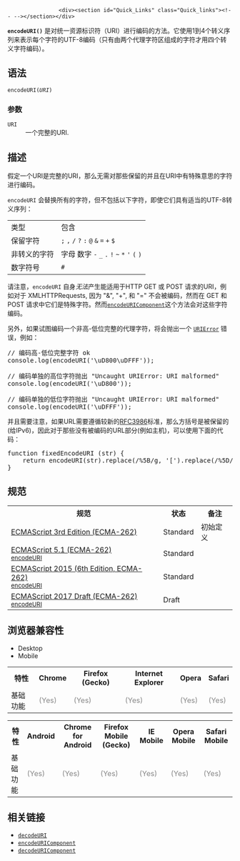 
                
                  
                    <div><section id="Quick_Links" class="Quick_links"><!-- --></section></div>

<p><code><strong>encodeURI()</strong></code> &#x662F;&#x5BF9;&#x7EDF;&#x4E00;&#x8D44;&#x6E90;&#x6807;&#x8BC6;&#x7B26;&#xFF08;URI&#xFF09;&#x8FDB;&#x884C;&#x7F16;&#x7801;&#x7684;&#x65B9;&#x6CD5;&#x3002;&#x5B83;&#x4F7F;&#x7528;1&#x5230;4&#x4E2A;&#x8F6C;&#x4E49;&#x5E8F;&#x5217;&#x6765;&#x8868;&#x793A;&#x6BCF;&#x4E2A;&#x5B57;&#x7B26;&#x7684;UTF-8&#x7F16;&#x7801;&#xFF08;&#x53EA;&#x6709;&#x7531;&#x4E24;&#x4E2A;&#x4EE3;&#x7406;&#x5B57;&#x7B26;&#x533A;&#x7EC4;&#x6210;&#x7684;&#x5B57;&#x7B26;&#x624D;&#x7528;&#x56DB;&#x4E2A;&#x8F6C;&#x4E49;&#x5B57;&#x7B26;&#x7F16;&#x7801;&#xFF09;&#x3002;</p>

<h2 id="&#x8BED;&#x6CD5;">&#x8BED;&#x6CD5;</h2>

<pre class="syntaxbox"><code>encodeURI(<em>URI</em>)</code></pre>

<h3 id="&#x53C2;&#x6570;">&#x53C2;&#x6570;</h3>

<dl>
 <dt><code>URI</code></dt>
 <dd>&#x4E00;&#x4E2A;&#x5B8C;&#x6574;&#x7684;URI.</dd>
</dl>

<h2 id="&#x63CF;&#x8FF0;">&#x63CF;&#x8FF0;</h2>

<p>&#x5047;&#x5B9A;&#x4E00;&#x4E2A;URI&#x662F;&#x5B8C;&#x6574;&#x7684;URI&#xFF0C;&#x90A3;&#x4E48;&#x65E0;&#x9700;&#x5BF9;&#x90A3;&#x4E9B;&#x4FDD;&#x7559;&#x7684;&#x5E76;&#x4E14;&#x5728;URI&#x4E2D;&#x6709;&#x7279;&#x6B8A;&#x610F;&#x601D;&#x7684;&#x5B57;&#x7B26;&#x8FDB;&#x884C;&#x7F16;&#x7801;&#x3002;</p>

<p><code>encodeURI</code> &#x4F1A;&#x66FF;&#x6362;&#x6240;&#x6709;&#x7684;&#x5B57;&#x7B26;&#xFF0C;&#x4F46;&#x4E0D;&#x5305;&#x62EC;&#x4EE5;&#x4E0B;&#x5B57;&#x7B26;&#xFF0C;&#x5373;&#x4F7F;&#x5B83;&#x4EEC;&#x5177;&#x6709;&#x9002;&#x5F53;&#x7684;UTF-8&#x8F6C;&#x4E49;&#x5E8F;&#x5217;&#xFF1A;</p>

<table class="standard-table">
 <tbody>
  <tr>
   <td class="header">&#x7C7B;&#x578B;</td>
   <td class="header">&#x5305;&#x542B;</td>
  </tr>
  <tr>
   <td>&#x4FDD;&#x7559;&#x5B57;&#x7B26;</td>
   <td><code>;</code> <code>,</code> <code>/</code> <code>?</code> <code>:</code> <code>@</code> <code>&amp;</code> <code>=</code> <code>+</code> <code>$</code></td>
  </tr>
  <tr>
   <td>&#x975E;&#x8F6C;&#x4E49;&#x7684;&#x5B57;&#x7B26;</td>
   <td>&#x5B57;&#x6BCD; &#x6570;&#x5B57;&#xA0;<code>-</code> <code>_</code> <code>.</code> <code>!</code> <code>~</code> <code>*</code> <code>&apos;</code> <code>(</code> <code>)</code></td>
  </tr>
  <tr>
   <td>&#x6570;&#x5B57;&#x7B26;&#x53F7;</td>
   <td><code>#</code></td>
  </tr>
 </tbody>
</table>

<p>&#x8BF7;&#x6CE8;&#x610F;&#xFF0C;<code>encodeURI</code> &#x81EA;&#x8EAB;<em>&#x65E0;&#x6CD5;</em>&#x4EA7;&#x751F;&#x80FD;&#x9002;&#x7528;&#x4E8E;HTTP GET &#x6216; POST &#x8BF7;&#x6C42;&#x7684;URI&#xFF0C;&#x4F8B;&#x5982;&#x5BF9;&#x4E8E; XMLHTTPRequests, &#x56E0;&#x4E3A; &quot;&amp;&quot;, &quot;+&quot;, &#x548C; &quot;=&quot; &#x4E0D;&#x4F1A;&#x88AB;&#x7F16;&#x7801;&#xFF0C;&#x7136;&#x800C;&#x5728; GET &#x548C; POST &#x8BF7;&#x6C42;&#x4E2D;&#x5B83;&#x4EEC;&#x662F;&#x7279;&#x6B8A;&#x5B57;&#x7B26;&#x3002;&#x7136;&#x800C;<a href="/zh-CN/docs/Web/JavaScript/Reference/Global_Objects/encodeURIComponent" title="encodeURIComponent()&#x662F;&#x5BF9;&#x7EDF;&#x4E00;&#x8D44;&#x6E90;&#x6807;&#x8BC6;&#x7B26;&#xFF08;URI&#xFF09;&#x7684;&#x7EC4;&#x6210;&#x90E8;&#x5206;&#x8FDB;&#x884C;&#x7F16;&#x7801;&#x7684;&#x65B9;&#x6CD5;&#x3002;&#x5B83;&#x4F7F;&#x7528;&#x4E00;&#x5230;&#x56DB;&#x4E2A;&#x8F6C;&#x4E49;&#x5E8F;&#x5217;&#x6765;&#x8868;&#x793A;&#x5B57;&#x7B26;&#x4E32;&#x4E2D;&#x7684;&#x6BCF;&#x4E2A;&#x5B57;&#x7B26;&#x7684;UTF-8&#x7F16;&#x7801;&#xFF08;&#x53EA;&#x6709;&#x7531;&#x4E24;&#x4E2A;Unicode&#x4EE3;&#x7406;&#x533A;&#x5B57;&#x7B26;&#x7EC4;&#x6210;&#x7684;&#x5B57;&#x7B26;&#x624D;&#x7528;&#x56DB;&#x4E2A;&#x8F6C;&#x4E49;&#x5B57;&#x7B26;&#x7F16;&#x7801;&#xFF09;&#x3002;"><code>encodeURIComponent</code></a>&#x8FD9;&#x4E2A;&#x65B9;&#x6CD5;&#x4F1A;&#x5BF9;&#x8FD9;&#x4E9B;&#x5B57;&#x7B26;&#x7F16;&#x7801;&#x3002;</p>

<p>&#x53E6;&#x5916;&#xFF0C;&#x5982;&#x679C;&#x8BD5;&#x56FE;&#x7F16;&#x7801;&#x4E00;&#x4E2A;&#x975E;&#x9AD8;-&#x4F4E;&#x4F4D;&#x5B8C;&#x6574;&#x7684;&#x4EE3;&#x7406;&#x5B57;&#x7B26;&#xFF0C;&#x5C06;&#x4F1A;&#x629B;&#x51FA;&#x4E00;&#x4E2A; <a href="/zh-CN/docs/Web/JavaScript/Reference/URIError" class="new" title="&#x6B64;&#x9875;&#x9762;&#x4ECD;&#x672A;&#x88AB;&#x672C;&#x5730;&#x5316;, &#x671F;&#x5F85;&#x60A8;&#x7684;&#x7FFB;&#x8BD1;!"><code>URIError</code></a> &#x9519;&#x8BEF;&#xFF0C;&#x4F8B;&#x5982;&#xFF1A;</p>

<pre class="brush: js">// &#x7F16;&#x7801;&#x9AD8;-&#x4F4E;&#x4F4D;&#x5B8C;&#x6574;&#x5B57;&#x7B26; ok
console.log(encodeURI(&apos;\uD800\uDFFF&apos;));

// &#x7F16;&#x7801;&#x5355;&#x72EC;&#x7684;&#x9AD8;&#x4F4D;&#x5B57;&#x7B26;&#x629B;&#x51FA; &quot;Uncaught URIError: URI malformed&quot;
console.log(encodeURI(&apos;\uD800&apos;));

// &#x7F16;&#x7801;&#x5355;&#x72EC;&#x7684;&#x4F4E;&#x4F4D;&#x5B57;&#x7B26;&#x629B;&#x51FA; &quot;Uncaught URIError: URI malformed&quot;
console.log(encodeURI(&apos;\uDFFF&apos;));</pre>

<p>&#x5E76;&#x4E14;&#x9700;&#x8981;&#x6CE8;&#x610F;&#xFF0C;&#x5982;&#x679C;URL&#x9700;&#x8981;&#x9075;&#x5FAA;&#x8F83;&#x65B0;&#x7684;<a href="http://tools.ietf.org/html/rfc3986" class="external">RFC3986</a>&#x6807;&#x51C6;&#xFF0C;&#x90A3;&#x4E48;&#x65B9;&#x62EC;&#x53F7;&#x662F;&#x88AB;&#x4FDD;&#x7559;&#x7684;(&#x7ED9;IPv6)&#xFF0C;&#x56E0;&#x6B64;&#x5BF9;&#x4E8E;&#x90A3;&#x4E9B;&#x6CA1;&#x6709;&#x88AB;&#x7F16;&#x7801;&#x7684;URL&#x90E8;&#x5206;(&#x4F8B;&#x5982;&#x4E3B;&#x673A;)&#xFF0C;&#x53EF;&#x4EE5;&#x4F7F;&#x7528;&#x4E0B;&#x9762;&#x7684;&#x4EE3;&#x7801;&#xFF1A;</p>

<pre class="brush: js">function fixedEncodeURI (str) {
    return encodeURI(str).replace(/%5B/g, &apos;[&apos;).replace(/%5D/g, &apos;]&apos;);
}</pre>

<h2 id="&#x89C4;&#x8303;">&#x89C4;&#x8303;</h2>

<table class="standard-table">
 <tbody>
  <tr>
   <th scope="col">&#x89C4;&#x8303;</th>
   <th scope="col">&#x72B6;&#x6001;</th>
   <th scope="col">&#x5907;&#x6CE8;</th>
  </tr>
  <tr>
   <td><a href="http://www.ecma-international.org/publications/files/ECMA-ST-ARCH/ECMA-262,%203rd%20edition,%20December%201999.pdf" class="external" lang="en" title="ECMAScript 3rd Edition (ECMA-262)" hreflang="en">ECMAScript 3rd Edition (ECMA-262)</a></td>
   <td><span class="spec-Standard">Standard</span></td>
   <td>&#x521D;&#x59CB;&#x5B9A;&#x4E49;</td>
  </tr>
  <tr>
   <td><a href="http://www.ecma-international.org/ecma-262/5.1/#sec-15.1.3.3" class="external" lang="en" hreflang="en">ECMAScript 5.1 (ECMA-262)<br><small lang="zh-CN">encodeURI</small></a></td>
   <td><span class="spec-Standard">Standard</span></td>
   <td>&#xA0;</td>
  </tr>
  <tr>
   <td><a href="http://www.ecma-international.org/ecma-262/6.0/#sec-encodeuri-uri" class="external" lang="en" hreflang="en">ECMAScript 2015 (6th Edition, ECMA-262)<br><small lang="zh-CN">encodeURI</small></a></td>
   <td><span class="spec-Standard">Standard</span></td>
   <td>&#xA0;</td>
  </tr>
  <tr>
   <td><a href="https://tc39.github.io/ecma262/#sec-encodeuri-uri" class="external" lang="en" hreflang="en">ECMAScript 2017 Draft (ECMA-262)<br><small lang="zh-CN">encodeURI</small></a></td>
   <td><span class="spec-Draft">Draft</span></td>
   <td>&#xA0;</td>
  </tr>
 </tbody>
</table>

<h2 id="&#x6D4F;&#x89C8;&#x5668;&#x517C;&#x5BB9;&#x6027;">&#x6D4F;&#x89C8;&#x5668;&#x517C;&#x5BB9;&#x6027;</h2>

<p></p><div class="htab"> 
    <a name="AutoCompatibilityTable" id="AutoCompatibilityTable"></a> 
    <ul> 
        <li class="selected"><a>Desktop</a></li> 
        <li><a>Mobile</a></li> 
    </ul> 
</div><p></p>

<div id="compat-desktop">
<table class="compat-table">
 <tbody>
  <tr>
   <th>&#x7279;&#x6027;</th>
   <th>Chrome</th>
   <th>Firefox (Gecko)</th>
   <th>Internet Explorer</th>
   <th>Opera</th>
   <th>Safari</th>
  </tr>
  <tr>
   <td>&#x57FA;&#x7840;&#x529F;&#x80FD;</td>
   <td><span title="Please update this with the earliest version of support." style="color: #888;">(Yes)</span></td>
   <td><span title="Please update this with the earliest version of support." style="color: #888;">(Yes)</span></td>
   <td><span title="Please update this with the earliest version of support." style="color: #888;">(Yes)</span></td>
   <td><span title="Please update this with the earliest version of support." style="color: #888;">(Yes)</span></td>
   <td><span title="Please update this with the earliest version of support." style="color: #888;">(Yes)</span></td>
  </tr>
 </tbody>
</table>
</div>

<div id="compat-mobile">
<table class="compat-table">
 <tbody>
  <tr>
   <th>&#x7279;&#x6027;</th>
   <th>Android</th>
   <th>Chrome for Android</th>
   <th>Firefox Mobile (Gecko)</th>
   <th>IE Mobile</th>
   <th>Opera Mobile</th>
   <th>Safari Mobile</th>
  </tr>
  <tr>
   <td>&#x57FA;&#x7840;&#x529F;&#x80FD;</td>
   <td><span title="Please update this with the earliest version of support." style="color: #888;">(Yes)</span></td>
   <td><span title="Please update this with the earliest version of support." style="color: #888;">(Yes)</span></td>
   <td><span title="Please update this with the earliest version of support." style="color: #888;">(Yes)</span></td>
   <td><span title="Please update this with the earliest version of support." style="color: #888;">(Yes)</span></td>
   <td><span title="Please update this with the earliest version of support." style="color: #888;">(Yes)</span></td>
   <td><span title="Please update this with the earliest version of support." style="color: #888;">(Yes)</span></td>
  </tr>
 </tbody>
</table>
</div>

<h2 id="&#x76F8;&#x5173;&#x94FE;&#x63A5;">&#x76F8;&#x5173;&#x94FE;&#x63A5;</h2>

<ul>
 <li><a href="/zh-CN/docs/Web/JavaScript/Reference/Global_Objects/decodeURI" title="decodeURI() &#x65B9;&#x6CD5;&#x7528;&#x4E8E;&#x89E3;&#x7801;&#x7531; encodeURI &#x65B9;&#x6CD5;&#x6216;&#x8005;&#x5176;&#x5B83;&#x7C7B;&#x4F3C;&#x65B9;&#x6CD5;&#x7F16;&#x7801;&#x7684;&#x7EDF;&#x4E00;&#x8D44;&#x6E90;&#x6807;&#x8BC6;&#x7B26;&#xFF08;URI&#xFF09;"><code>decodeURI</code></a></li>
 <li><a href="/zh-CN/docs/Web/JavaScript/Reference/Global_Objects/encodeURIComponent" title="encodeURIComponent()&#x662F;&#x5BF9;&#x7EDF;&#x4E00;&#x8D44;&#x6E90;&#x6807;&#x8BC6;&#x7B26;&#xFF08;URI&#xFF09;&#x7684;&#x7EC4;&#x6210;&#x90E8;&#x5206;&#x8FDB;&#x884C;&#x7F16;&#x7801;&#x7684;&#x65B9;&#x6CD5;&#x3002;&#x5B83;&#x4F7F;&#x7528;&#x4E00;&#x5230;&#x56DB;&#x4E2A;&#x8F6C;&#x4E49;&#x5E8F;&#x5217;&#x6765;&#x8868;&#x793A;&#x5B57;&#x7B26;&#x4E32;&#x4E2D;&#x7684;&#x6BCF;&#x4E2A;&#x5B57;&#x7B26;&#x7684;UTF-8&#x7F16;&#x7801;&#xFF08;&#x53EA;&#x6709;&#x7531;&#x4E24;&#x4E2A;Unicode&#x4EE3;&#x7406;&#x533A;&#x5B57;&#x7B26;&#x7EC4;&#x6210;&#x7684;&#x5B57;&#x7B26;&#x624D;&#x7528;&#x56DB;&#x4E2A;&#x8F6C;&#x4E49;&#x5B57;&#x7B26;&#x7F16;&#x7801;&#xFF09;&#x3002;"><code>encodeURIComponent</code></a></li>
 <li><a href="/zh-CN/docs/Web/JavaScript/Reference/Global_Objects/decodeURIComponent" title="decodeURIComponent() &#x65B9;&#x6CD5;&#x7528;&#x4E8E;&#x89E3;&#x7801;&#x7531; encodeURIComponent &#x65B9;&#x6CD5;&#x6216;&#x8005;&#x5176;&#x5B83;&#x7C7B;&#x4F3C;&#x65B9;&#x6CD5;&#x7F16;&#x7801;&#x7684;&#x90E8;&#x5206;&#x7EDF;&#x4E00;&#x8D44;&#x6E90;&#x6807;&#x8BC6;&#x7B26;&#xFF08;URI&#xFF09;&#x3002;"><code>decodeURIComponent</code></a></li>
</ul>

                  
                
              
